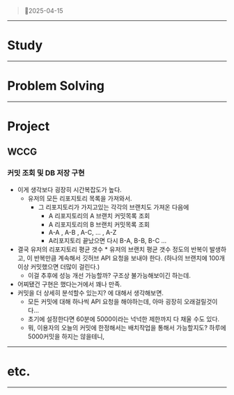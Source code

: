 > 🚳2025-04-15
> 

---

# Study

---

# Problem Solving

---

# Project

## WCCG

### 커밋 조회 및 DB 저장 구현

- 이게 생각보다 굉장히 시간복잡도가 높다.
    - 유저의 모든 리포지토리 목록을 가져와서.
        - 그 리포지토리가 가지고있는 각각의 브랜치도 가져온 다음에
            - A 리포지토리의 A 브랜치 커밋목록 조회
            - A 리포지토리의 B 브랜치 커밋목록 조회
            - A-A , A-B , A-C, … , A-Z
            - A리포지토리 끝났으면 다시 B-A, B-B, B-C …
- 결국 유저의 리포지토리 평균 갯수 * 유저의 브랜치 평균 갯수 정도의 반복이 발생하고, 이 반복만큼 계속해서 깃허브 API 요청을 보내야 한다. (하나의 브랜치에 100개 이상 커밋했으면 더많이 걸린다.)
    - 이걸 추후에 성능 개선 가능할까? 구조상 불가능해보이긴 하는데.
- 어찌됐건 구현은 했다는거에서 꽤나 만족.
- 커밋을 더 상세히 분석할수 있는지? 에 대해서 생각해보면.
    - 모든 커밋에 대해 하나씩 API 요청을 해야하는데, 아마 굉장히 오래걸릴것이다…
    - 초기에 설정한다면 60분에 5000이라는 넉넉한 제한까지 다 채울 수도 있다.
    - 뭐, 이용자의 오늘의 커밋에 한정해서는 배치작업을 통해서 가능할지도? 하루에 5000커밋을 하지는 않을테니,

---

# etc.

---
